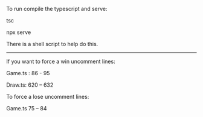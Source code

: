 To run compile the typescript and serve: 

tsc

npx serve

There is a shell script to help do this. 

-------------------------------------------------

If you want to force a win uncomment lines: 

Game.ts : 86 - 95

Draw.ts: 620 – 632

To force a lose uncomment lines:

Game.ts 75 – 84